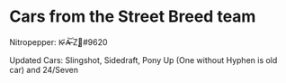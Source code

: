 # Cars from the Street Breed team

Nitropepper: K̷̴̕ A̶̷͝ Z̨🎱#9620

Updated Cars: Slingshot, Sidedraft, Pony Up (One without Hyphen is old car) and 24/Seven
